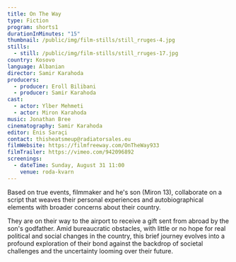 ```yaml
---
title: On The Way
type: Fiction
program: shorts1
durationInMinutes: "15"
thumbnail: /public/img/film-stills/still_rruges-4.jpg
stills:
  - still: /public/img/film-stills/still_rruges-17.jpg
country: Kosovo
language: Albanian
director: Samir Karahoda
producers:
  - producer: Eroll Bilibani
  - producer: Samir Karahoda
cast:
  - actor: Ylber Mehmeti
  - actor: Miron Karahoda
music: Jonathan Bree
cinematography: Samir Karahoda
editor: Enis Saraçi
contact: thisheatsmeup@radiatorsales.eu
filmWebsite: https://filmfreeway.com/OnTheWay933
filmTrailer: https://vimeo.com/942096892
screenings:
  - dateTime: Sunday, August 31 11:00
    venue: roda-kvarn
---
```

Based on true events, filmmaker and he's son (Miron 13), collaborate on a script that weaves their personal experiences and autobiographical elements with broader concerns about their country.

They are on their way to the airport to receive a gift sent from abroad by the son's godfather. Amid bureaucratic obstacles, with little or no hope for real political and social changes in the country, this brief journey evolves into a profound exploration of their bond against the backdrop of societal challenges and the uncertainty looming over their future.